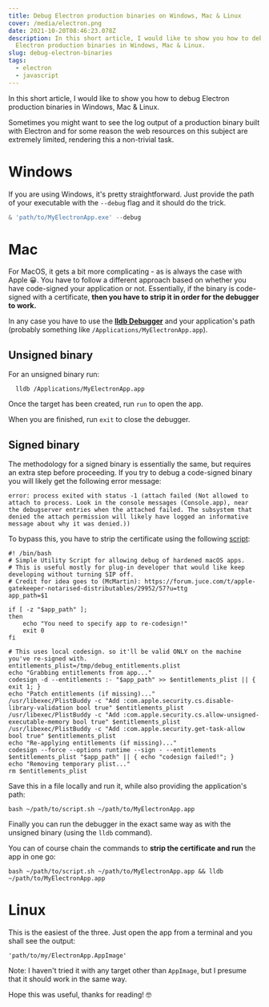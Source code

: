 ```yaml
---
title: Debug Electron production binaries on Windows, Mac & Linux
cover: /media/electron.png
date: 2021-10-20T08:46:23.078Z
description: In this short article, I would like to show you how to debug
  Electron production binaries in Windows, Mac & Linux.
slug: debug-electron-binaries
tags:
  - electron
  - javascript
---
```

In this short article, I would like to show you how to debug Electron production binaries in Windows, Mac & Linux. 

Sometimes you might want to see the log output of a production binary built with Electron and for some reason the web resources on this subject are extremely limited, rendering this a non-trivial task.

# Windows

If you are using Windows, it's pretty straightforward. Just provide the path of your executable with the `--debug` flag and it should do the trick.

```powershell
& 'path/to/MyElectronApp.exe' --debug
```

# Mac

For MacOS, it gets a bit more complicating - as is always the case with Apple 😀. You have to follow a different approach based on whether you have code-signed your application or not. Essentially, if the binary is code-signed with a certificate, **then you have to strip it in order for the debugger to work.**

In any case you have to use the **[lldb Debugger](https://lldb.llvm.org/)** and your application's path (probably something like `/Applications/MyElectronApp.app`).

## Unsigned binary

For an unsigned binary run:

```shell
  lldb /Applications/MyElectronApp.app
```

Once the target has been created, run `run` to open the app.

When you are finished, run `exit` to close the debugger.

## Signed binary

The methodology for a signed binary is essentially the same, but requires an extra step before proceeding. If you try to debug a code-signed binary you will likely get the following error message:

`error: process exited with status -1 (attach failed (Not allowed to attach to process. Look in the console messages (Console.app), near the debugserver entries when the attached failed. The subsystem that denied the attach permission will likely have logged an informative message about why it was denied.))`

To bypass this, you have to strip the certificate using the following [script](https://gist.github.com/talaviram/1f21e141a137744c89e81b58f73e23c3):

```shell
#! /bin/bash
# Simple Utility Script for allowing debug of hardened macOS apps.
# This is useful mostly for plug-in developer that would like keep developing without turning SIP off.
# Credit for idea goes to (McMartin): https://forum.juce.com/t/apple-gatekeeper-notarised-distributables/29952/57?u=ttg
app_path=$1

if [ -z "$app_path" ];
then
    echo "You need to specify app to re-codesign!"
    exit 0
fi

# This uses local codesign. so it'll be valid ONLY on the machine you've re-signed with.
entitlements_plist=/tmp/debug_entitlements.plist
echo "Grabbing entitlements from app..."
codesign -d --entitlements :- "$app_path" >> $entitlements_plist || { exit 1; }
echo "Patch entitlements (if missing)..."
/usr/libexec/PlistBuddy -c "Add :com.apple.security.cs.disable-library-validation bool true" $entitlements_plist
/usr/libexec/PlistBuddy -c "Add :com.apple.security.cs.allow-unsigned-executable-memory bool true" $entitlements_plist
/usr/libexec/PlistBuddy -c "Add :com.apple.security.get-task-allow bool true" $entitlements_plist
echo "Re-applying entitlements (if missing)..."
codesign --force --options runtime --sign - --entitlements $entitlements_plist "$app_path" || { echo "codesign failed!"; }
echo "Removing temporary plist..."
rm $entitlements_plist
```

Save this in a file locally and run it, while also providing the application's path:

```shell
bash ~/path/to/script.sh ~/path/to/MyElectronApp.app
```

Finally you can run the debugger in the exact same way as with the unsigned binary (using the `lldb` command).

You can of course chain the commands to **strip the certificate and run** the app in one go:

```shell
bash ~/path/to/script.sh ~/path/to/MyElectronApp.app && lldb ~/path/to/MyElectronApp.app   
```

# Linux

This is the easiest of the three. Just open the app from a terminal and you shall see the output:

```
'path/to/my/ElectronApp.AppImage'
```

Note: I haven't tried it with any target other than `AppImage`, but I presume that it should work in the same way.



Hope this was useful, thanks for reading! 🤓